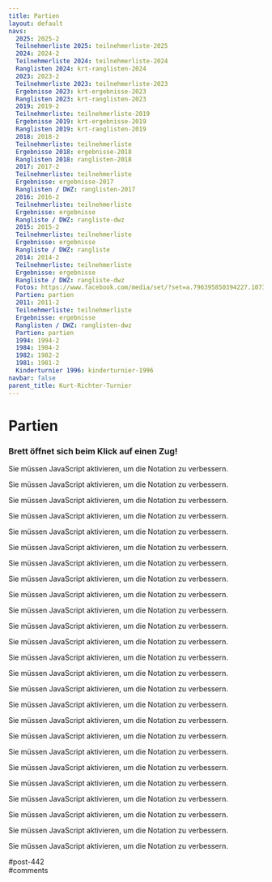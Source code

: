 ```yaml
---
title: Partien 
layout: default
navs:
  2025: 2025-2
  Teilnehmerliste 2025: teilnehmerliste-2025
  2024: 2024-2
  Teilnehmerliste 2024: teilnehmerliste-2024
  Ranglisten 2024: krt-ranglisten-2024
  2023: 2023-2
  Teilnehmerliste 2023: teilnehmerliste-2023
  Ergebnisse 2023: krt-ergebnisse-2023
  Ranglisten 2023: krt-ranglisten-2023
  2019: 2019-2
  Teilnehmerliste: teilnehmerliste-2019
  Ergebnisse 2019: krt-ergebnisse-2019
  Ranglisten 2019: krt-ranglisten-2019
  2018: 2018-2
  Teilnehmerliste: teilnehmerliste
  Ergebnisse 2018: ergebnisse-2018
  Ranglisten 2018: ranglisten-2018
  2017: 2017-2
  Teilnehmerliste: teilnehmerliste
  Ergebnisse: ergebnisse-2017
  Ranglisten / DWZ: ranglisten-2017
  2016: 2016-2
  Teilnehmerliste: teilnehmerliste
  Ergebnisse: ergebnisse
  Rangliste / DWZ: rangliste-dwz
  2015: 2015-2
  Teilnehmerliste: teilnehmerliste
  Ergebnisse: ergebnisse
  Rangliste / DWZ: rangliste
  2014: 2014-2
  Teilnehmerliste: teilnehmerliste
  Ergebnisse: ergebnisse
  Rangliste / DWZ: rangliste-dwz
  Fotos: https://www.facebook.com/media/set/?set=a.796395850394227.1073741841.214119148621903&type=1
  Partien: partien
  2011: 2011-2
  Teilnehmerliste: teilnehmerliste
  Ergebnisse: ergebnisse
  Ranglisten / DWZ: ranglisten-dwz
  Partien: partien
  1994: 1994-2
  1984: 1984-2
  1982: 1982-2
  1981: 1981-2
  Kinderturnier 1996: kinderturnier-1996
navbar: false
parent_title: Kurt-Richter-Turnier
---
```

<div class="post-442 page type-page status-publish hentry" id="post-442">
<h1 class="entry-title">Partien</h1>
<div class="entry-content">
<h3>Brett öffnet sich beim Klick auf einen Zug!</h3>
<p class="rpbchessboard-spacerBefore"></p>
<div class="rpbchessboard-chessgame">
<noscript>
<div class="rpbchessboard-javascriptWarning">
            Sie müssen JavaScript aktivieren, um die Notation zu verbessern.        </div>
</noscript>
<div id="rpbchessboard-69017cb1c5d99-1"></div>
<script type="text/javascript">
        (function() {
            function renderThisPGN() {
                RPBChessboard.renderPGN("rpbchessboard-69017cb1c5d99-1", {"pgn":"[Event \"Kurt - Richter - Gedenkturnier 2011\"]\r\n[Site \"Berlin\"]\r\n[Date \"2011.08.26\"]\r\n[Round \"1.1\"]\r\n[White \"Kalinitschew, Sergey\"]\r\n[Black \"Kohlmeyer, Dagobert\"]\r\n[Result \"1-0\"]\r\n[WhiteElo \"2341\"]\r\n[BlackElo \"1704\"]\r\n[PlyCount \"81\"]\r\n[EventDate \"2011.??.??\"]\r\n[WhiteTeam \"SC Kreuzberg e.V.\"]\r\n[BlackTeam \"SC Rochade e.V.\"]\r\n\r\n1. d4 Nf6 2. c4 g6 3. Nc3 d5 4. cxd5 Nxd5 5. e4 Nxc3 6. bxc3 Bg7 7. Be3 c5 8.\r\nQd2 cxd4 9. cxd4 Nc6 10. Bb5 Bd7 11. Rb1 O-O 12. Ne2 e6 13. h4 a6 14. Bd3 b5\r\n15. Bh6 Qa5 16. Bxg7 Qxd2+ 17. Kxd2 Kxg7 18. Rhc1 Rfc8 19. Ke3 h5 20. f3 Ne7\r\n21. Kf4 f6 22. g4 hxg4 23. fxg4 Nc6 24. Ke3 Ra7 25. g5 f5 26. Rc5 Ne7 27. Rxc8\r\nNxc8 28. Rc1 Ne7 29. Nf4 Kf7 30. exf5 Nxf5+ 31. Bxf5 exf5 32. d5 b4 33. d6 a5\r\n34. Rc7 Rxc7 35. dxc7 a4 36. Kd4 b3 37. axb3 axb3 38. Kc3 Ke7 39. Nxg6+ Kd6 40.\r\nh5 Kxc7 41. h6 1-0","pieceSymbols":"localized","navigationBoard":"frame","withPlayButton":true,"withFlipButton":true,"withDownloadButton":true,"nboSquareSize":32,"nboCoordinateVisible":true,"nboTurnVisible":true,"nboColorset":"original","nboPieceset":"cburnett","nboAnimated":true,"nboMoveArrowVisible":true,"nboMoveArrowColor":"b","idoSquareSize":32,"idoCoordinateVisible":true,"idoTurnVisible":true,"idoColorset":"original","idoPieceset":"cburnett"});
            }
            if (document.readyState === 'loading') {
                document.addEventListener('DOMContentLoaded', renderThisPGN);
            }
            else {
                renderThisPGN();
            }
        })();
    </script>
</div>
<p class="rpbchessboard-spacerAfter"></p>
<p class="rpbchessboard-spacerBefore"></p>
<div class="rpbchessboard-chessgame">
<noscript>
<div class="rpbchessboard-javascriptWarning">
            Sie müssen JavaScript aktivieren, um die Notation zu verbessern.        </div>
</noscript>
<div id="rpbchessboard-69017cb1c5d99-2"></div>
<script type="text/javascript">
        (function() {
            function renderThisPGN() {
                RPBChessboard.renderPGN("rpbchessboard-69017cb1c5d99-2", {"pgn":"[Event \"Kurt - Richter - Gedenkturnier 2011\"]\r\n[Site \"Berlin\"]\r\n[Date \"2011.08.26\"]\r\n[Round \"1.2\"]\r\n[White \"Schmei\u00dfer, Peter\"]\r\n[Black \"Reichenbach, Werner\"]\r\n[Result \"0-1\"]\r\n[WhiteElo \"1701\"]\r\n[BlackElo \"2220\"]\r\n[PlyCount \"48\"]\r\n[EventDate \"2011.??.??\"]\r\n[WhiteTeam \"Queer-Springer SSV Berlin\"]\r\n[BlackTeam \"Schachclub Oberkr\u00e4mer\"]\r\n\r\n1. f4 g6 2. Nf3 Nf6 3. e3 Bg7 4. Be2 O-O 5. O-O c5 6. d3 d5 7. Bd2 Nc6 8. Ne5\r\nNxe5 9. fxe5 Nd7 10. d4 cxd4 11. exd4 Qb6 12. Kh1 Qxd4 13. Bc3 Qxd1 14. Rxd1 e6\r\n15. Nd2 Nxe5 16. Nf3 Nxf3 17. Bxg7 Kxg7 18. Bxf3 Rb8 19. Rd4 b6 20. h4 Bb7 21.\r\nRe1 Rfc8 22. c3 Rc7 23. g4 Rbc8 24. Be2 e5 0-1","pieceSymbols":"localized","navigationBoard":"frame","withPlayButton":true,"withFlipButton":true,"withDownloadButton":true,"nboSquareSize":32,"nboCoordinateVisible":true,"nboTurnVisible":true,"nboColorset":"original","nboPieceset":"cburnett","nboAnimated":true,"nboMoveArrowVisible":true,"nboMoveArrowColor":"b","idoSquareSize":32,"idoCoordinateVisible":true,"idoTurnVisible":true,"idoColorset":"original","idoPieceset":"cburnett"});
            }
            if (document.readyState === 'loading') {
                document.addEventListener('DOMContentLoaded', renderThisPGN);
            }
            else {
                renderThisPGN();
            }
        })();
    </script>
</div>
<p class="rpbchessboard-spacerAfter"></p>
<p class="rpbchessboard-spacerBefore"></p>
<div class="rpbchessboard-chessgame">
<noscript>
<div class="rpbchessboard-javascriptWarning">
            Sie müssen JavaScript aktivieren, um die Notation zu verbessern.        </div>
</noscript>
<div id="rpbchessboard-69017cb1c5d99-3"></div>
<script type="text/javascript">
        (function() {
            function renderThisPGN() {
                RPBChessboard.renderPGN("rpbchessboard-69017cb1c5d99-3", {"pgn":"[Event \"Kurt - Richter - Gedenkturnier 2011\"]\r\n[Site \"Berlin\"]\r\n[Date \"2011.08.26\"]\r\n[Round \"1.3\"]\r\n[White \"Tripolsky, Eugen\"]\r\n[Black \"Opasiak, Dustin Tennessee\"]\r\n[Result \"1-0\"]\r\n[WhiteElo \"2199\"]\r\n[BlackElo \"1690\"]\r\n[PlyCount \"57\"]\r\n[EventDate \"2011.??.??\"]\r\n[WhiteTeam \"SG Ennepe-Ruhr-S\u00fcd\"]\r\n[BlackTeam \"SK Weisse Dame Hamburg\"]\r\n\r\n1. e4 e6 2. d4 d5 3. e5 Qd7 4. c4 c6 5. Nc3 b6 6. cxd5 cxd5 7. Bb5 Nc6 8. Nge2\r\na6 9. Bd3 b5 10. O-O Qa7 11. Be3 Bd7 12. Qd2 Na5 13. Nxd5 Nb3 14. axb3 exd5 15.\r\nf4 f5 16. Nc3 Qb7 17. Qe2 g6 18. Ra2 Nh6 19. Rfa1 Bc6 20. Nxb5 Bxb5 21. Bxb5+\r\nKf7 22. Bxa6 Qxb3 23. Bc4 Rxa2 24. Bxb3 Rxa1+ 25. Kf2 Ke6 26. Qb5 Ng4+ 27. Ke2\r\nNxe3 28. Kxe3 Kf7 29. Qd7+ 1-0","pieceSymbols":"localized","navigationBoard":"frame","withPlayButton":true,"withFlipButton":true,"withDownloadButton":true,"nboSquareSize":32,"nboCoordinateVisible":true,"nboTurnVisible":true,"nboColorset":"original","nboPieceset":"cburnett","nboAnimated":true,"nboMoveArrowVisible":true,"nboMoveArrowColor":"b","idoSquareSize":32,"idoCoordinateVisible":true,"idoTurnVisible":true,"idoColorset":"original","idoPieceset":"cburnett"});
            }
            if (document.readyState === 'loading') {
                document.addEventListener('DOMContentLoaded', renderThisPGN);
            }
            else {
                renderThisPGN();
            }
        })();
    </script>
</div>
<p class="rpbchessboard-spacerAfter"></p>
<p class="rpbchessboard-spacerBefore"></p>
<div class="rpbchessboard-chessgame">
<noscript>
<div class="rpbchessboard-javascriptWarning">
            Sie müssen JavaScript aktivieren, um die Notation zu verbessern.        </div>
</noscript>
<div id="rpbchessboard-69017cb1c5d99-4"></div>
<script type="text/javascript">
        (function() {
            function renderThisPGN() {
                RPBChessboard.renderPGN("rpbchessboard-69017cb1c5d99-4", {"pgn":"[Event \"Kurt - Richter - Gedenkturnier 2011\"]\r\n[Site \"Berlin\"]\r\n[Date \"2011.08.26\"]\r\n[Round \"1.4\"]\r\n[White \"Schilling, Hans\"]\r\n[Black \"Slepuschkin, Shenis\"]\r\n[Result \"1\/2-1\/2\"]\r\n[WhiteElo \"1681\"]\r\n[BlackElo \"2061\"]\r\n[PlyCount \"99\"]\r\n[EventDate \"2011.??.??\"]\r\n[WhiteTeam \"Sfr.Nord-Ost Berlin\"]\r\n[BlackTeam \"SK Zehlendorf e.V.\"]\r\n\r\n1. Nf3 e6 2. c4 f5 3. Nc3 Nf6 4. g3 b6 5. Bg2 Bb7 6. d3 Bb4 7. O-O Bxc3 8. bxc3\r\nO-O 9. a4 a5 10. Qb3 Na6 11. Ba3 Re8 12. c5 Rb8 13. cxb6 Bd5 14. c4 Rxb6 15.\r\nQc3 Bxf3 16. Bxf3 Nb4 17. c5 Rb8 18. Rfb1 Nfd5 19. Bxd5 Nxd5 20. Qxa5 Ra8 21.\r\nQd2 Rxa4 22. Bb2 Rb4 23. Be5 Rxb1+ 24. Rxb1 d6 25. cxd6 cxd6 26. Bd4 Qe7 27.\r\nRa1 Rc8 28. Ra7 Rc7 29. Ra8+ Kf7 30. Qa2 Qg5 31. Ra7 Qc1+ 32. Kg2 Qc6 33. Kg1\r\nKg6 34. Rxc7 Nxc7 35. f3 f4 36. Qc4 Qxc4 37. dxc4 e5 38. Bb6 Ne8 39. gxf4 exf4\r\n40. c5 dxc5 41. Bxc5 Kf5 42. Kf2 g5 43. e4+ fxe3+ 44. Kxe3 h5 45. Kf2 Nf6 46.\r\nBe7 Nd5 47. Bd8 h4 48. Kg2 Nb4 49. Bc7 Nd5 50. Bb8 {(=)} 1\/2-1\/2","pieceSymbols":"localized","navigationBoard":"frame","withPlayButton":true,"withFlipButton":true,"withDownloadButton":true,"nboSquareSize":32,"nboCoordinateVisible":true,"nboTurnVisible":true,"nboColorset":"original","nboPieceset":"cburnett","nboAnimated":true,"nboMoveArrowVisible":true,"nboMoveArrowColor":"b","idoSquareSize":32,"idoCoordinateVisible":true,"idoTurnVisible":true,"idoColorset":"original","idoPieceset":"cburnett"});
            }
            if (document.readyState === 'loading') {
                document.addEventListener('DOMContentLoaded', renderThisPGN);
            }
            else {
                renderThisPGN();
            }
        })();
    </script>
</div>
<p class="rpbchessboard-spacerAfter"></p>
<p class="rpbchessboard-spacerBefore"></p>
<div class="rpbchessboard-chessgame">
<noscript>
<div class="rpbchessboard-javascriptWarning">
            Sie müssen JavaScript aktivieren, um die Notation zu verbessern.        </div>
</noscript>
<div id="rpbchessboard-69017cb1c5d99-5"></div>
<script type="text/javascript">
        (function() {
            function renderThisPGN() {
                RPBChessboard.renderPGN("rpbchessboard-69017cb1c5d99-5", {"pgn":"[Event \"Kurt - Richter - Gedenkturnier 2011\"]\r\n[Site \"Berlin\"]\r\n[Date \"2011.08.26\"]\r\n[Round \"1.5\"]\r\n[White \"Schliebener, Stephan\"]\r\n[Black \"Kreuchauf, Olaf\"]\r\n[Result \"1-0\"]\r\n[WhiteElo \"2054\"]\r\n[BlackElo \"1663\"]\r\n[PlyCount \"71\"]\r\n[EventDate \"2011.??.??\"]\r\n[WhiteTeam \"ohne Verein\"]\r\n[BlackTeam \"SV Berolina Mitte e.V.\"]\r\n\r\n1. d4 Nf6 2. c4 c5 3. Nf3 cxd4 4. Nxd4 b6 5. Nc3 a6 6. e4 d6 7. Be2 Bb7 8. f3\r\ne6 9. Be3 Be7 10. Qd2 O-O 11. O-O-O Nbd7 12. g4 Rc8 13. g5 Ne8 14. f4 d5 15.\r\ncxd5 exd5 16. Bg4 Bb4 17. Nde2 Rc7 18. a3 Nc5 19. Kb1 Bxc3 20. Nxc3 d4 21. Qxd4\r\nQa8 22. Nd5 Rc6 23. Ne7+ Kh8 24. Nxc6 Bxc6 25. Bf3 Nxe4 26. Rhe1 N8d6 27. Bxe4\r\nBxe4+ 28. Ka1 Nf5 29. Qb4 Bf3 30. Rd7 Bg4 31. Ra7 Qb8 32. Bxb6 Rg8 33. Rxf7 Bh3\r\n34. Bc7 Qa8 35. Qc3 Bg4 36. h3 1-0","pieceSymbols":"localized","navigationBoard":"frame","withPlayButton":true,"withFlipButton":true,"withDownloadButton":true,"nboSquareSize":32,"nboCoordinateVisible":true,"nboTurnVisible":true,"nboColorset":"original","nboPieceset":"cburnett","nboAnimated":true,"nboMoveArrowVisible":true,"nboMoveArrowColor":"b","idoSquareSize":32,"idoCoordinateVisible":true,"idoTurnVisible":true,"idoColorset":"original","idoPieceset":"cburnett"});
            }
            if (document.readyState === 'loading') {
                document.addEventListener('DOMContentLoaded', renderThisPGN);
            }
            else {
                renderThisPGN();
            }
        })();
    </script>
</div>
<p class="rpbchessboard-spacerAfter"></p>
<p class="rpbchessboard-spacerBefore"></p>
<div class="rpbchessboard-chessgame">
<noscript>
<div class="rpbchessboard-javascriptWarning">
            Sie müssen JavaScript aktivieren, um die Notation zu verbessern.        </div>
</noscript>
<div id="rpbchessboard-69017cb1c5d99-6"></div>
<script type="text/javascript">
        (function() {
            function renderThisPGN() {
                RPBChessboard.renderPGN("rpbchessboard-69017cb1c5d99-6", {"pgn":"[Event \"Kurt - Richter - Gedenkturnier 2011\"]\r\n[Site \"Berlin\"]\r\n[Date \"2011.08.27\"]\r\n[Round \"2.1\"]\r\n[White \"Konopka, Peter\"]\r\n[Black \"Kalinitschew, Sergey\"]\r\n[Result \"0-1\"]\r\n[WhiteElo \"1772\"]\r\n[BlackElo \"2341\"]\r\n[PlyCount \"42\"]\r\n[EventDate \"2011.??.??\"]\r\n[WhiteTeam \"SC Rochade e.V.\"]\r\n[BlackTeam \"SC Kreuzberg e.V.\"]\r\n\r\n1. d4 e6 2. c4 f5 3. Nf3 b6 4. g3 Bb7 5. Bg2 Bb4+ 6. Bd2 a5 7. O-O Nf6 8. a3\r\nBxd2 9. Nbxd2 a4 10. Nh4 Bxg2 11. Kxg2 O-O 12. f4 Ng4 13. Rf3 c5 14. Nb1 g5 15.\r\nfxg5 Qxg5 16. Qd3 Nc6 17. e3 e5 18. dxc5 e4 19. Qd5+ Kh8 20. Rxf5 Nxe3+ 21. Kg1\r\nRxf5 0-1","pieceSymbols":"localized","navigationBoard":"frame","withPlayButton":true,"withFlipButton":true,"withDownloadButton":true,"nboSquareSize":32,"nboCoordinateVisible":true,"nboTurnVisible":true,"nboColorset":"original","nboPieceset":"cburnett","nboAnimated":true,"nboMoveArrowVisible":true,"nboMoveArrowColor":"b","idoSquareSize":32,"idoCoordinateVisible":true,"idoTurnVisible":true,"idoColorset":"original","idoPieceset":"cburnett"});
            }
            if (document.readyState === 'loading') {
                document.addEventListener('DOMContentLoaded', renderThisPGN);
            }
            else {
                renderThisPGN();
            }
        })();
    </script>
</div>
<p class="rpbchessboard-spacerAfter"></p>
<p class="rpbchessboard-spacerBefore"></p>
<div class="rpbchessboard-chessgame">
<noscript>
<div class="rpbchessboard-javascriptWarning">
            Sie müssen JavaScript aktivieren, um die Notation zu verbessern.        </div>
</noscript>
<div id="rpbchessboard-69017cb1c5d99-7"></div>
<script type="text/javascript">
        (function() {
            function renderThisPGN() {
                RPBChessboard.renderPGN("rpbchessboard-69017cb1c5d99-7", {"pgn":"[Event \"Kurt - Richter - Gedenkturnier 2011\"]\r\n[Site \"Berlin\"]\r\n[Date \"2011.08.27\"]\r\n[Round \"2.2\"]\r\n[White \"Reichenbach, Werner\"]\r\n[Black \"Rennspie\u00df, Jens\"]\r\n[Result \"1-0\"]\r\n[WhiteElo \"2220\"]\r\n[BlackElo \"1756\"]\r\n[PlyCount \"37\"]\r\n[EventDate \"2011.??.??\"]\r\n[WhiteTeam \"Schachclub Oberkr\u00e4mer\"]\r\n[BlackTeam \"SV Berolina Mitte e.V.\"]\r\n\r\n1. e4 c6 2. d4 d5 3. f3 dxe4 4. fxe4 e6 5. Nf3 Nf6 6. Bd3 Be7 7. O-O O-O 8. Kh1\r\nb6 9. c4 c5 10. e5 Ne8 11. Be4 Nc7 12. Bxa8 Nxa8 13. d5 Qe8 14. Nc3 Ba6 15. Qd3\r\nf6 16. Bf4 g5 17. exf6 Bxf6 18. Bd6 Rf7 19. Rae1 1-0","pieceSymbols":"localized","navigationBoard":"frame","withPlayButton":true,"withFlipButton":true,"withDownloadButton":true,"nboSquareSize":32,"nboCoordinateVisible":true,"nboTurnVisible":true,"nboColorset":"original","nboPieceset":"cburnett","nboAnimated":true,"nboMoveArrowVisible":true,"nboMoveArrowColor":"b","idoSquareSize":32,"idoCoordinateVisible":true,"idoTurnVisible":true,"idoColorset":"original","idoPieceset":"cburnett"});
            }
            if (document.readyState === 'loading') {
                document.addEventListener('DOMContentLoaded', renderThisPGN);
            }
            else {
                renderThisPGN();
            }
        })();
    </script>
</div>
<p class="rpbchessboard-spacerAfter"></p>
<p class="rpbchessboard-spacerBefore"></p>
<div class="rpbchessboard-chessgame">
<noscript>
<div class="rpbchessboard-javascriptWarning">
            Sie müssen JavaScript aktivieren, um die Notation zu verbessern.        </div>
</noscript>
<div id="rpbchessboard-69017cb1c5d99-8"></div>
<script type="text/javascript">
        (function() {
            function renderThisPGN() {
                RPBChessboard.renderPGN("rpbchessboard-69017cb1c5d99-8", {"pgn":"[Event \"Kurt - Richter - Gedenkturnier 2011\"]\r\n[Site \"Berlin\"]\r\n[Date \"2011.08.27\"]\r\n[Round \"2.3\"]\r\n[White \"Olive Oller, Guim\"]\r\n[Black \"Tripolsky, Eugen\"]\r\n[Result \"0-1\"]\r\n[WhiteElo \"1735\"]\r\n[BlackElo \"2199\"]\r\n[PlyCount \"154\"]\r\n[EventDate \"2011.??.??\"]\r\n[WhiteTeam \"Club Escacs Valls\"]\r\n[BlackTeam \"SG Ennepe-Ruhr-S\u00fcd\"]\r\n\r\n1. d4 Nf6 2. c4 c5 3. d5 b5 4. cxb5 a6 5. bxa6 g6 6. Nc3 Bxa6 7. e4 Bxf1 8.\r\nKxf1 d6 9. Nf3 Nbd7 10. Nd2 Bg7 11. g3 O-O 12. Kg2 Qa5 13. Nc4 Qa6 14. Qe2 Rfb8\r\n15. Re1 Rb4 16. Ne3 Nxe4 17. Ned1 Ndf6 18. Qxa6 Rxa6 19. a3 Nxc3 20. Nxc3 Rb7\r\n21. Rb1 Ne8 22. Bd2 Kf8 23. Bg5 h6 24. Bd2 Rab6 25. Na4 Rb3 26. Re3 Nc7 27.\r\nRxb3 Rxb3 28. Rd1 Ke8 29. Ba5 Nb5 30. Rd2 Nxa3 31. bxa3 Rxa3 32. Nxc5 Rxa5 33.\r\nNb3 Rb5 34. Rd3 e6 35. dxe6 fxe6 36. f4 Ke7 37. Kf3 d5 38. g4 g5 39. Nd4 Bxd4\r\n40. Rxd4 gxf4 41. Kxf4 Kf6 42. Ra4 e5+ 43. Kg3 Rb6 44. Ra8 Rd6 45. Rf8+ Ke7 46.\r\nRh8 d4 47. Rh7+ Kf8 48. Rh8+ Kg7 49. Ra8 e4 50. Kf2 d3 51. Ra1 Kf6 52. Ke3 Kg5\r\n53. h3 Kh4 54. Kxe4 d2 55. Rd1 Kxh3 56. Kf3 Kh4 57. Kf4 Rf6+ 58. Ke3 Kxg4 59.\r\nRxd2 Kg3 60. Rd8 Re6+ 61. Kd2 h5 62. Rg8+ Kh3 63. Rg5 h4 64. Rg8 Kh2 65. Rg4 h3\r\n66. Rg8 Kh1 67. Rg3 h2 68. Rg8 Re4 69. Rg7 Ra4 70. Ke2 Ra1 71. Kf2 Rg1 72. Rh7\r\nRg5 73. Rh3 Rg2+ 74. Kf1 Rg6 75. Kf2 Rf6+ 76. Kg3 Kg1 77. Rxh2 Rg6+ 0-1","pieceSymbols":"localized","navigationBoard":"frame","withPlayButton":true,"withFlipButton":true,"withDownloadButton":true,"nboSquareSize":32,"nboCoordinateVisible":true,"nboTurnVisible":true,"nboColorset":"original","nboPieceset":"cburnett","nboAnimated":true,"nboMoveArrowVisible":true,"nboMoveArrowColor":"b","idoSquareSize":32,"idoCoordinateVisible":true,"idoTurnVisible":true,"idoColorset":"original","idoPieceset":"cburnett"});
            }
            if (document.readyState === 'loading') {
                document.addEventListener('DOMContentLoaded', renderThisPGN);
            }
            else {
                renderThisPGN();
            }
        })();
    </script>
</div>
<p class="rpbchessboard-spacerAfter"></p>
<p class="rpbchessboard-spacerBefore"></p>
<div class="rpbchessboard-chessgame">
<noscript>
<div class="rpbchessboard-javascriptWarning">
            Sie müssen JavaScript aktivieren, um die Notation zu verbessern.        </div>
</noscript>
<div id="rpbchessboard-69017cb1c5d99-9"></div>
<script type="text/javascript">
        (function() {
            function renderThisPGN() {
                RPBChessboard.renderPGN("rpbchessboard-69017cb1c5d99-9", {"pgn":"[Event \"Kurt - Richter - Gedenkturnier 2011\"]\r\n[Site \"Berlin\"]\r\n[Date \"2011.08.27\"]\r\n[Round \"2.4\"]\r\n[White \"Garcia Hernandez, Carlos\"]\r\n[Black \"Schliebener, Stephan\"]\r\n[Result \"0-1\"]\r\n[WhiteElo \"1731\"]\r\n[BlackElo \"2054\"]\r\n[PlyCount \"38\"]\r\n[EventDate \"2011.??.??\"]\r\n[WhiteTeam \"SV Berolina Mitte e.V.\"]\r\n[BlackTeam \"ohne Verein\"]\r\n\r\n1. e4 c5 2. Nf3 a6 3. d4 cxd4 4. Nxd4 Nf6 5. Nc3 e5 6. Nf5 d5 7. Bg5 d4 8. Bxf6\r\nQxf6 9. Nd5 Qc6 10. Qf3 Be6 11. Bd3 Nd7 12. O-O g6 13. Ng3 Bg7 14. Rac1 Qd6 15.\r\nNe2 O-O 16. c3 f5 17. cxd4 fxe4 18. dxe5 exf3 19. exd6 Bxd5 0-1","pieceSymbols":"localized","navigationBoard":"frame","withPlayButton":true,"withFlipButton":true,"withDownloadButton":true,"nboSquareSize":32,"nboCoordinateVisible":true,"nboTurnVisible":true,"nboColorset":"original","nboPieceset":"cburnett","nboAnimated":true,"nboMoveArrowVisible":true,"nboMoveArrowColor":"b","idoSquareSize":32,"idoCoordinateVisible":true,"idoTurnVisible":true,"idoColorset":"original","idoPieceset":"cburnett"});
            }
            if (document.readyState === 'loading') {
                document.addEventListener('DOMContentLoaded', renderThisPGN);
            }
            else {
                renderThisPGN();
            }
        })();
    </script>
</div>
<p class="rpbchessboard-spacerAfter"></p>
<p class="rpbchessboard-spacerBefore"></p>
<div class="rpbchessboard-chessgame">
<noscript>
<div class="rpbchessboard-javascriptWarning">
            Sie müssen JavaScript aktivieren, um die Notation zu verbessern.        </div>
</noscript>
<div id="rpbchessboard-69017cb1c5d99-10"></div>
<script type="text/javascript">
        (function() {
            function renderThisPGN() {
                RPBChessboard.renderPGN("rpbchessboard-69017cb1c5d99-10", {"pgn":"[Event \"Kurt - Richter - Gedenkturnier 2011\"]\r\n[Site \"Berlin\"]\r\n[Date \"2011.08.27\"]\r\n[Round \"2.5\"]\r\n[White \"Schildt, Ren\u00e9\"]\r\n[Black \"Mielke, Torsten\"]\r\n[Result \"1\/2-1\/2\"]\r\n[WhiteElo \"1984\"]\r\n[BlackElo \"1719\"]\r\n[PlyCount \"128\"]\r\n[EventDate \"2011.??.??\"]\r\n[WhiteTeam \"SC Zugzwang 95 e.V.\"]\r\n[BlackTeam \"Schachfreunde Zehdenick 76 e.V.\"]\r\n\r\n1. d4 d5 2. c4 Bf5 3. cxd5 Bxb1 4. Qa4+ Qd7 5. Qxd7+ Nxd7 6. Rxb1 Ngf6 7. a3\r\nNxd5 8. e4 N5f6 9. f3 e6 10. b4 Be7 11. b5 O-O 12. g4 Rfd8 13. g5 Ne8 14. f4\r\nNd6 15. Bd3 Nb6 16. Nf3 Ndc4 17. Rb3 Rac8 18. Rc3 Na5 19. O-O c5 {(=)} 20. bxc6\r\nNxc6 21. Be3 Na5 22. Rfc1 Rxc3 23. Rxc3 Na4 24. Rc2 a6 25. Ne5 f6 26. gxf6 gxf6\r\n27. Ng4 Nc6 28. d5 Na5 29. Rc7 Kf8 30. Bc2 Nb2 31. Bd4 f5 32. Nf6 Nbc4 33.\r\nNxh7+ Ke8 34. Bf6 Bxa3 35. Rg7 Bc5+ 36. Kh1 Ne3 37. Rg8+ Kf7 38. dxe6+ Kxg8 39.\r\nBxd8 Kxh7 40. exf5 Nxc2 41. f6 Nc6 42. e7 Bxe7 43. fxe7 Nxe7 44. Bxe7 b5 45.\r\nKg2 a5 46. Kf3 b4 47. Ke2 b3 48. Kd2 a4 49. Kc3 Kg6 50. Bd6 Kf5 51. Be5 Kg4 52.\r\nh3+ Kf5 53. Kb2 Ke4 54. h4 Kf5 55. h5 Ne3 56. h6 Kg6 57. Bg7 Nf5 58. Be5 Nxh6\r\n59. Ka3 Nf5 60. Kxa4 Nh4 61. Kxb3 Kf5 62. Kc4 Ng2 63. Kd4 Nxf4 64. Bxf4 Kxf4\r\n1\/2-1\/2","pieceSymbols":"localized","navigationBoard":"frame","withPlayButton":true,"withFlipButton":true,"withDownloadButton":true,"nboSquareSize":32,"nboCoordinateVisible":true,"nboTurnVisible":true,"nboColorset":"original","nboPieceset":"cburnett","nboAnimated":true,"nboMoveArrowVisible":true,"nboMoveArrowColor":"b","idoSquareSize":32,"idoCoordinateVisible":true,"idoTurnVisible":true,"idoColorset":"original","idoPieceset":"cburnett"});
            }
            if (document.readyState === 'loading') {
                document.addEventListener('DOMContentLoaded', renderThisPGN);
            }
            else {
                renderThisPGN();
            }
        })();
    </script>
</div>
<p class="rpbchessboard-spacerAfter"></p>
<p class="rpbchessboard-spacerBefore"></p>
<div class="rpbchessboard-chessgame">
<noscript>
<div class="rpbchessboard-javascriptWarning">
            Sie müssen JavaScript aktivieren, um die Notation zu verbessern.        </div>
</noscript>
<div id="rpbchessboard-69017cb1c5d99-11"></div>
<script type="text/javascript">
        (function() {
            function renderThisPGN() {
                RPBChessboard.renderPGN("rpbchessboard-69017cb1c5d99-11", {"pgn":"[Event \"Kurt - Richter - Gedenkturnier 2011\"]\r\n[Site \"Berlin\"]\r\n[Date \"2011.08.27\"]\r\n[Round \"3.1\"]\r\n[White \"Kalinitschew, Sergey\"]\r\n[Black \"Klemp, Joachim\"]\r\n[Result \"1-0\"]\r\n[WhiteElo \"2341\"]\r\n[BlackElo \"1962\"]\r\n[PlyCount \"49\"]\r\n[EventDate \"2011.??.??\"]\r\n[WhiteTeam \"SC Kreuzberg e.V.\"]\r\n[BlackTeam \"SV Berolina Mitte e.V.\"]\r\n\r\n1. d4 Nf6 2. c4 b6 3. Nc3 Bb7 4. Qc2 e6 5. e4 Bb4 6. Bd3 d5 7. cxd5 exd5 8. e5\r\nNe4 9. Nge2 Nd7 10. O-O Bxc3 11. bxc3 c5 12. f3 Ng5 13. a4 Ne6 14. f4 cxd4 15.\r\ncxd4 Rc8 16. Qd2 g6 17. Ba3 f5 18. Rfc1 Kf7 19. Rxc8 Bxc8 20. Rc1 g5 21. Bxf5\r\nBa6 22. Bxe6+ Kxe6 23. f5+ Kxf5 24. Rc6 Bxe2 25. Qc2+ 1-0","pieceSymbols":"localized","navigationBoard":"frame","withPlayButton":true,"withFlipButton":true,"withDownloadButton":true,"nboSquareSize":32,"nboCoordinateVisible":true,"nboTurnVisible":true,"nboColorset":"original","nboPieceset":"cburnett","nboAnimated":true,"nboMoveArrowVisible":true,"nboMoveArrowColor":"b","idoSquareSize":32,"idoCoordinateVisible":true,"idoTurnVisible":true,"idoColorset":"original","idoPieceset":"cburnett"});
            }
            if (document.readyState === 'loading') {
                document.addEventListener('DOMContentLoaded', renderThisPGN);
            }
            else {
                renderThisPGN();
            }
        })();
    </script>
</div>
<p class="rpbchessboard-spacerAfter"></p>
<p class="rpbchessboard-spacerBefore"></p>
<div class="rpbchessboard-chessgame">
<noscript>
<div class="rpbchessboard-javascriptWarning">
            Sie müssen JavaScript aktivieren, um die Notation zu verbessern.        </div>
</noscript>
<div id="rpbchessboard-69017cb1c5d99-12"></div>
<script type="text/javascript">
        (function() {
            function renderThisPGN() {
                RPBChessboard.renderPGN("rpbchessboard-69017cb1c5d99-12", {"pgn":"[Event \"Kurt - Richter - Gedenkturnier 2011\"]\r\n[Site \"Berlin\"]\r\n[Date \"2011.08.27\"]\r\n[Round \"3.2\"]\r\n[White \"Rollwitz, J\u00fcrgen\"]\r\n[Black \"Reichenbach, Werner\"]\r\n[Result \"1-0\"]\r\n[WhiteElo \"1806\"]\r\n[BlackElo \"2220\"]\r\n[PlyCount \"57\"]\r\n[EventDate \"2011.??.??\"]\r\n[WhiteTeam \"Schachgemeinschaft\u00a0 Wedding e.V.\"]\r\n[BlackTeam \"Schachclub Oberkr\u00e4mer\"]\r\n\r\n1. e4 g6 2. g3 Bg7 3. Bg2 c5 4. d3 d6 5. c3 Nc6 6. Ne2 e5 7. Na3 Nge7 8. Nc2\r\nBe6 9. Be3 b6 10. O-O d5 11. f3 O-O 12. Qd2 Qd7 13. Rad1 d4 14. Bh6 Bxa2 15.\r\nBxg7 Kxg7 16. f4 f6 17. h3 Rad8 18. g4 Bb3 19. f5 g5 20. Ng3 Bf7 21. Ne1 Kh8\r\n22. Nf3 Bb3 23. h4 Bxd1 24. Rxd1 gxh4 25. Nxh4 Rg8 26. Nh5 Ng6 27. Nxg6+ hxg6\r\n28. Nxf6 Qg7 29. Qg5 1-0","pieceSymbols":"localized","navigationBoard":"frame","withPlayButton":true,"withFlipButton":true,"withDownloadButton":true,"nboSquareSize":32,"nboCoordinateVisible":true,"nboTurnVisible":true,"nboColorset":"original","nboPieceset":"cburnett","nboAnimated":true,"nboMoveArrowVisible":true,"nboMoveArrowColor":"b","idoSquareSize":32,"idoCoordinateVisible":true,"idoTurnVisible":true,"idoColorset":"original","idoPieceset":"cburnett"});
            }
            if (document.readyState === 'loading') {
                document.addEventListener('DOMContentLoaded', renderThisPGN);
            }
            else {
                renderThisPGN();
            }
        })();
    </script>
</div>
<p class="rpbchessboard-spacerAfter"></p>
<p class="rpbchessboard-spacerBefore"></p>
<div class="rpbchessboard-chessgame">
<noscript>
<div class="rpbchessboard-javascriptWarning">
            Sie müssen JavaScript aktivieren, um die Notation zu verbessern.        </div>
</noscript>
<div id="rpbchessboard-69017cb1c5d99-13"></div>
<script type="text/javascript">
        (function() {
            function renderThisPGN() {
                RPBChessboard.renderPGN("rpbchessboard-69017cb1c5d99-13", {"pgn":"[Event \"Kurt - Richter - Gedenkturnier 2011\"]\r\n[Site \"Berlin\"]\r\n[Date \"2011.08.27\"]\r\n[Round \"3.3\"]\r\n[White \"Tripolsky, Eugen\"]\r\n[Black \"Ziegler, Martin\"]\r\n[Result \"1-0\"]\r\n[WhiteElo \"2199\"]\r\n[BlackElo \"1829\"]\r\n[PlyCount \"27\"]\r\n[EventDate \"2011.??.??\"]\r\n[WhiteTeam \"SG Ennepe-Ruhr-S\u00fcd\"]\r\n[BlackTeam \"Queer-Springer SSV Berlin\"]\r\n\r\n1. e4 d5 2. exd5 Qxd5 3. Nf3 Bf5 4. Be2 e6 5. O-O Nf6 6. d4 Ne4 7. c4 Qa5 8.\r\nNbd2 c6 9. Nh4 Bg6 10. Nxg6 Nxd2 11. Bxd2 Qc7 12. Nxh8 Nd7 13. d5 Bd6 14. h3\r\n1-0","pieceSymbols":"localized","navigationBoard":"frame","withPlayButton":true,"withFlipButton":true,"withDownloadButton":true,"nboSquareSize":32,"nboCoordinateVisible":true,"nboTurnVisible":true,"nboColorset":"original","nboPieceset":"cburnett","nboAnimated":true,"nboMoveArrowVisible":true,"nboMoveArrowColor":"b","idoSquareSize":32,"idoCoordinateVisible":true,"idoTurnVisible":true,"idoColorset":"original","idoPieceset":"cburnett"});
            }
            if (document.readyState === 'loading') {
                document.addEventListener('DOMContentLoaded', renderThisPGN);
            }
            else {
                renderThisPGN();
            }
        })();
    </script>
</div>
<p class="rpbchessboard-spacerAfter"></p>
<p class="rpbchessboard-spacerBefore"></p>
<div class="rpbchessboard-chessgame">
<noscript>
<div class="rpbchessboard-javascriptWarning">
            Sie müssen JavaScript aktivieren, um die Notation zu verbessern.        </div>
</noscript>
<div id="rpbchessboard-69017cb1c5d99-14"></div>
<script type="text/javascript">
        (function() {
            function renderThisPGN() {
                RPBChessboard.renderPGN("rpbchessboard-69017cb1c5d99-14", {"pgn":"[Event \"Kurt - Richter - Gedenkturnier 2011\"]\r\n[Site \"Berlin\"]\r\n[Date \"2011.08.27\"]\r\n[Round \"3.4\"]\r\n[White \"Schliebener, Stephan\"]\r\n[Black \"Alcer, Fabian\"]\r\n[Result \"1-0\"]\r\n[WhiteElo \"2054\"]\r\n[BlackElo \"1642\"]\r\n[PlyCount \"55\"]\r\n[EventDate \"2011.??.??\"]\r\n[WhiteTeam \"ohne Verein\"]\r\n[BlackTeam \"SV Empor Berlin e.V.\"]\r\n\r\n1. c4 c5 2. Nc3 Nf6 3. g3 Nc6 4. Bg2 g6 5. Nf3 Bg7 6. O-O O-O 7. d4 cxd4 8.\r\nNxd4 e6 9. Ndb5 Ne5 10. Nd6 Ne8 11. c5 Rb8 12. Bf4 b6 13. Nxe8 Rxe8 14. Qd6 Bb7\r\n15. Bxe5 Bxe5 16. Qxe5 Bxg2 17. Kxg2 bxc5 18. Qxc5 Rxb2 19. Rab1 Qa8+ 20. f3\r\nRc2 21. Qe3 Rc8 22. Rb3 a5 23. Qd3 a4 24. Qxc2 axb3 25. Qxb3 Rb8 26. Qc4 Rb2\r\n27. Rb1 d5 28. Qd3 1-0","pieceSymbols":"localized","navigationBoard":"frame","withPlayButton":true,"withFlipButton":true,"withDownloadButton":true,"nboSquareSize":32,"nboCoordinateVisible":true,"nboTurnVisible":true,"nboColorset":"original","nboPieceset":"cburnett","nboAnimated":true,"nboMoveArrowVisible":true,"nboMoveArrowColor":"b","idoSquareSize":32,"idoCoordinateVisible":true,"idoTurnVisible":true,"idoColorset":"original","idoPieceset":"cburnett"});
            }
            if (document.readyState === 'loading') {
                document.addEventListener('DOMContentLoaded', renderThisPGN);
            }
            else {
                renderThisPGN();
            }
        })();
    </script>
</div>
<p class="rpbchessboard-spacerAfter"></p>
<p class="rpbchessboard-spacerBefore"></p>
<div class="rpbchessboard-chessgame">
<noscript>
<div class="rpbchessboard-javascriptWarning">
            Sie müssen JavaScript aktivieren, um die Notation zu verbessern.        </div>
</noscript>
<div id="rpbchessboard-69017cb1c5d99-15"></div>
<script type="text/javascript">
        (function() {
            function renderThisPGN() {
                RPBChessboard.renderPGN("rpbchessboard-69017cb1c5d99-15", {"pgn":"[Event \"Kurt - Richter - Gedenkturnier 2011\"]\r\n[Site \"Berlin\"]\r\n[Date \"2011.08.27\"]\r\n[Round \"3.5\"]\r\n[White \"Zesewitz, Martin\"]\r\n[Black \"Slepuschkin, Shenis\"]\r\n[Result \"0-1\"]\r\n[WhiteElo \"1711\"]\r\n[BlackElo \"2061\"]\r\n[PlyCount \"60\"]\r\n[EventDate \"2011.??.??\"]\r\n[WhiteTeam \"SF Friedrichshagen\"]\r\n[BlackTeam \"SK Zehlendorf e.V.\"]\r\n\r\n1. f4 g5 2. fxg5 h6 3. g6 fxg6 4. e4 d5 5. e5 Bf5 6. d4 e6 7. Nf3 Nc6 8. c3 Qd7\r\n9. Bd3 O-O-O 10. Be3 Nge7 11. h3 h5 12. Rf1 Kb8 13. Qc2 Na5 14. Nbd2 Nc4 15.\r\nNxc4 dxc4 16. Bxf5 gxf5 17. Qe2 Nd5 18. Bg5 Be7 19. Rf2 b5 20. a4 Bxg5 21. Nxg5\r\nc6 22. axb5 cxb5 23. Ra6 Nb6 24. g4 hxg4 25. hxg4 Qe7 26. Nxe6 Qxe6 27. gxf5\r\nRh1+ 28. Rf1 Qh6 29. Rxh1 Qxh1+ 30. Kd2 Rg8 0-1","pieceSymbols":"localized","navigationBoard":"frame","withPlayButton":true,"withFlipButton":true,"withDownloadButton":true,"nboSquareSize":32,"nboCoordinateVisible":true,"nboTurnVisible":true,"nboColorset":"original","nboPieceset":"cburnett","nboAnimated":true,"nboMoveArrowVisible":true,"nboMoveArrowColor":"b","idoSquareSize":32,"idoCoordinateVisible":true,"idoTurnVisible":true,"idoColorset":"original","idoPieceset":"cburnett"});
            }
            if (document.readyState === 'loading') {
                document.addEventListener('DOMContentLoaded', renderThisPGN);
            }
            else {
                renderThisPGN();
            }
        })();
    </script>
</div>
<p class="rpbchessboard-spacerAfter"></p>
<p class="rpbchessboard-spacerBefore"></p>
<div class="rpbchessboard-chessgame">
<noscript>
<div class="rpbchessboard-javascriptWarning">
            Sie müssen JavaScript aktivieren, um die Notation zu verbessern.        </div>
</noscript>
<div id="rpbchessboard-69017cb1c5d99-16"></div>
<script type="text/javascript">
        (function() {
            function renderThisPGN() {
                RPBChessboard.renderPGN("rpbchessboard-69017cb1c5d99-16", {"pgn":"[Event \"Kurt - Richter - Gedenkturnier 2011\"]\r\n[Site \"Berlin\"]\r\n[Date \"2011.08.28\"]\r\n[Round \"4.1\"]\r\n[White \"Schliebener, Stephan\"]\r\n[Black \"Kalinitschew, Sergey\"]\r\n[Result \"0-1\"]\r\n[WhiteElo \"2054\"]\r\n[BlackElo \"2341\"]\r\n[PlyCount \"70\"]\r\n[EventDate \"2011.??.??\"]\r\n[WhiteTeam \"ohne Verein\"]\r\n[BlackTeam \"SC Kreuzberg e.V.\"]\r\n\r\n1. c4 b6 2. Nc3 e6 3. e4 Bb4 4. a3 Bxc3 5. bxc3 Bb7 6. d3 Ne7 7. Qg4 O-O 8. Qg3\r\nf5 9. f3 Nbc6 10. Nh3 e5 11. Be2 d6 12. Bd2 Qe8 13. Qh4 Ng6 14. Qh5 Bc8 15. g4\r\nfxe4 16. fxe4 Bd7 17. Rf1 Rxf1+ 18. Kxf1 Nd8 19. Kg1 Ne6 20. Rf1 Qe7 21. Ng5\r\nNxg5 22. Bxg5 Qe6 23. Qh3 Rf8 24. Rxf8+ Nxf8 25. Qg3 h6 26. Bd2 g5 27. h4 Qe7\r\n28. Qh3 Kg7 29. hxg5 hxg5 30. Qh5 Ne6 31. Bf3 c5 32. Qh3 Be8 33. Bd1 Nf4 34.\r\nBxf4 exf4 35. Qf3 Qe5 0-1","pieceSymbols":"localized","navigationBoard":"frame","withPlayButton":true,"withFlipButton":true,"withDownloadButton":true,"nboSquareSize":32,"nboCoordinateVisible":true,"nboTurnVisible":true,"nboColorset":"original","nboPieceset":"cburnett","nboAnimated":true,"nboMoveArrowVisible":true,"nboMoveArrowColor":"b","idoSquareSize":32,"idoCoordinateVisible":true,"idoTurnVisible":true,"idoColorset":"original","idoPieceset":"cburnett"});
            }
            if (document.readyState === 'loading') {
                document.addEventListener('DOMContentLoaded', renderThisPGN);
            }
            else {
                renderThisPGN();
            }
        })();
    </script>
</div>
<p class="rpbchessboard-spacerAfter"></p>
<p class="rpbchessboard-spacerBefore"></p>
<div class="rpbchessboard-chessgame">
<noscript>
<div class="rpbchessboard-javascriptWarning">
            Sie müssen JavaScript aktivieren, um die Notation zu verbessern.        </div>
</noscript>
<div id="rpbchessboard-69017cb1c5d99-17"></div>
<script type="text/javascript">
        (function() {
            function renderThisPGN() {
                RPBChessboard.renderPGN("rpbchessboard-69017cb1c5d99-17", {"pgn":"[Event \"Kurt - Richter - Gedenkturnier 2011\"]\r\n[Site \"Berlin\"]\r\n[Date \"2011.08.28\"]\r\n[Round \"4.2\"]\r\n[White \"Rollwitz, J\u00fcrgen\"]\r\n[Black \"Tripolsky, Eugen\"]\r\n[Result \"0-1\"]\r\n[WhiteElo \"1806\"]\r\n[BlackElo \"2199\"]\r\n[PlyCount \"92\"]\r\n[EventDate \"2011.??.??\"]\r\n[WhiteTeam \"Schachgemeinschaft\u00a0 Wedding e.V.\"]\r\n[BlackTeam \"SG Ennepe-Ruhr-S\u00fcd\"]\r\n\r\n1. e4 d6 2. d4 Nf6 3. Nc3 g6 4. Nf3 Bg7 5. h3 O-O 6. Be3 c6 7. Qd2 b5 8. Bd3\r\nNbd7 9. Bh6 e5 10. Bxg7 Kxg7 11. dxe5 dxe5 12. O-O Qe7 13. Ne2 Nh5 14. g4 Nhf6\r\n15. Ng3 Nc5 16. Qg5 Re8 17. Nh4 Kh8 18. Nf3 {(=)} Ng8 19. Qxe7 Rxe7 20. Be2 Nf6\r\n21. Nd2 Ne6 22. f3 Nf4 23. Kh2 Be6 24. Rf2 Rd7 25. Ndf1 a5 26. a3 h5 27. Ne3\r\nRd2 28. Rd1 Rad8 29. Ngf1 R2d7 30. Rxd7 Nxd7 31. Ng2 Nxe2 32. Rxe2 Bc4 33. Rf2\r\nBxf1 34. Rxf1 Nb6 35. b3 Rd2 36. Rc1 hxg4 37. hxg4 Nd7 38. Kg3 Nc5 39. b4 axb4\r\n40. axb4 Ne6 41. c3 Kg7 42. Re1 g5 43. Ne3 Nf4 44. Rd1 Re2 45. Nf5+ Kg6 46. Rg1\r\nKf6 0-1","pieceSymbols":"localized","navigationBoard":"frame","withPlayButton":true,"withFlipButton":true,"withDownloadButton":true,"nboSquareSize":32,"nboCoordinateVisible":true,"nboTurnVisible":true,"nboColorset":"original","nboPieceset":"cburnett","nboAnimated":true,"nboMoveArrowVisible":true,"nboMoveArrowColor":"b","idoSquareSize":32,"idoCoordinateVisible":true,"idoTurnVisible":true,"idoColorset":"original","idoPieceset":"cburnett"});
            }
            if (document.readyState === 'loading') {
                document.addEventListener('DOMContentLoaded', renderThisPGN);
            }
            else {
                renderThisPGN();
            }
        })();
    </script>
</div>
<p class="rpbchessboard-spacerAfter"></p>
<p class="rpbchessboard-spacerBefore"></p>
<div class="rpbchessboard-chessgame">
<noscript>
<div class="rpbchessboard-javascriptWarning">
            Sie müssen JavaScript aktivieren, um die Notation zu verbessern.        </div>
</noscript>
<div id="rpbchessboard-69017cb1c5d99-18"></div>
<script type="text/javascript">
        (function() {
            function renderThisPGN() {
                RPBChessboard.renderPGN("rpbchessboard-69017cb1c5d99-18", {"pgn":"[Event \"Kurt - Richter - Gedenkturnier 2011\"]\r\n[Site \"Berlin\"]\r\n[Date \"2011.08.28\"]\r\n[Round \"4.3\"]\r\n[White \"Slepuschkin, Shenis\"]\r\n[Black \"Kievelitz, Bernd\"]\r\n[Result \"1-0\"]\r\n[WhiteElo \"2061\"]\r\n[BlackElo \"1914\"]\r\n[PlyCount \"116\"]\r\n[EventDate \"2011.??.??\"]\r\n[WhiteTeam \"SK Zehlendorf e.V.\"]\r\n[BlackTeam \"SC Zitadelle Spandau 1977 e.V.\"]\r\n\r\n1. b3 d5 2. Bb2 Nf6 3. e3 c5 4. f4 Nc6 5. Nf3 Bg4 6. Bb5 e6 7. O-O Be7 8. d3\r\nO-O 9. Bxc6 bxc6 10. Nbd2 Qb6 11. Qe2 Nd7 12. Kh1 Bf6 13. Bxf6 Nxf6 14. h3 Bxf3\r\n15. Nxf3 Nd7 16. Ne5 Qc7 17. Nxd7 Qxd7 18. e4 f6 19. Rae1 Rae8 20. Qf2 d4 21.\r\ng4 e5 22. f5 h6 23. Qd2 Rb8 24. h4 Kf7 25. Kg2 Ke7 26. Kf3 Kd6 27. Rg1 Qf7 28.\r\nRg3 Qb7 29. Rf1 Qb4 30. Qxb4 cxb4 31. g5 hxg5 32. hxg5 Ke7 33. a3 bxa3 34.\r\ngxf6+ gxf6 35. Rg7+ Rf7 36. Rxf7+ Kxf7 37. Ra1 Ke7 38. Rxa3 Ra8 39. Ra1 a5 40.\r\nKe2 Kd6 41. Kd2 c5 42. Rh1 a4 43. bxa4 Rxa4 44. Rh7 c4 45. dxc4 Rxc4 46. Rf7\r\nRc3 47. Rxf6+ Kd7 48. Re6 Rc5 49. Rb6 Ke7 50. Rb3 Kf7 51. c3 dxc3+ 52. Rxc3 Ra5\r\n53. Ke2 Ra4 54. Kf3 Ra5 55. Rc7+ Kf8 56. Rc4 Kf7 57. Kg4 Ra1 58. Rc7+ Kf8 1-0","pieceSymbols":"localized","navigationBoard":"frame","withPlayButton":true,"withFlipButton":true,"withDownloadButton":true,"nboSquareSize":32,"nboCoordinateVisible":true,"nboTurnVisible":true,"nboColorset":"original","nboPieceset":"cburnett","nboAnimated":true,"nboMoveArrowVisible":true,"nboMoveArrowColor":"b","idoSquareSize":32,"idoCoordinateVisible":true,"idoTurnVisible":true,"idoColorset":"original","idoPieceset":"cburnett"});
            }
            if (document.readyState === 'loading') {
                document.addEventListener('DOMContentLoaded', renderThisPGN);
            }
            else {
                renderThisPGN();
            }
        })();
    </script>
</div>
<p class="rpbchessboard-spacerAfter"></p>
<p class="rpbchessboard-spacerBefore"></p>
<div class="rpbchessboard-chessgame">
<noscript>
<div class="rpbchessboard-javascriptWarning">
            Sie müssen JavaScript aktivieren, um die Notation zu verbessern.        </div>
</noscript>
<div id="rpbchessboard-69017cb1c5d99-19"></div>
<script type="text/javascript">
        (function() {
            function renderThisPGN() {
                RPBChessboard.renderPGN("rpbchessboard-69017cb1c5d99-19", {"pgn":"[Event \"Kurt - Richter - Gedenkturnier 2011\"]\r\n[Site \"Berlin\"]\r\n[Date \"2011.08.28\"]\r\n[Round \"4.4\"]\r\n[White \"Lange, Rudolf\"]\r\n[Black \"Reichenbach, Werner\"]\r\n[Result \"0-1\"]\r\n[WhiteElo \"1711\"]\r\n[BlackElo \"2220\"]\r\n[PlyCount \"42\"]\r\n[EventDate \"2011.??.??\"]\r\n[WhiteTeam \"SG Narva Berlin e.V.\"]\r\n[BlackTeam \"Schachclub Oberkr\u00e4mer\"]\r\n\r\n1. e4 g6 2. d4 Bg7 3. Nc3 d6 4. Be3 Nf6 5. Qd2 c6 6. f3 Nbd7 7. a4 Qa5 8. Ra3\r\ne5 9. h4 exd4 10. Bxd4 Ne5 11. g4 O-O 12. h5 Re8 13. hxg6 fxg6 14. g5 Nh5 15.\r\nf4 Ng4 16. Rxh5 gxh5 17. Bxg7 Kxg7 18. Qxd6 Qb6 19. Nh3 Qe3+ 20. Ne2 Qxe4 21.\r\nKd1 Bf5 0-1","pieceSymbols":"localized","navigationBoard":"frame","withPlayButton":true,"withFlipButton":true,"withDownloadButton":true,"nboSquareSize":32,"nboCoordinateVisible":true,"nboTurnVisible":true,"nboColorset":"original","nboPieceset":"cburnett","nboAnimated":true,"nboMoveArrowVisible":true,"nboMoveArrowColor":"b","idoSquareSize":32,"idoCoordinateVisible":true,"idoTurnVisible":true,"idoColorset":"original","idoPieceset":"cburnett"});
            }
            if (document.readyState === 'loading') {
                document.addEventListener('DOMContentLoaded', renderThisPGN);
            }
            else {
                renderThisPGN();
            }
        })();
    </script>
</div>
<p class="rpbchessboard-spacerAfter"></p>
<p class="rpbchessboard-spacerBefore"></p>
<div class="rpbchessboard-chessgame">
<noscript>
<div class="rpbchessboard-javascriptWarning">
            Sie müssen JavaScript aktivieren, um die Notation zu verbessern.        </div>
</noscript>
<div id="rpbchessboard-69017cb1c5d99-20"></div>
<script type="text/javascript">
        (function() {
            function renderThisPGN() {
                RPBChessboard.renderPGN("rpbchessboard-69017cb1c5d99-20", {"pgn":"[Event \"Kurt - Richter - Gedenkturnier 2011\"]\r\n[Site \"Berlin\"]\r\n[Date \"2011.08.28\"]\r\n[Round \"4.5\"]\r\n[White \"Garcia Hernandez, Carlos\"]\r\n[Black \"Krefenstein, Sergej\"]\r\n[Result \"0-1\"]\r\n[WhiteElo \"1731\"]\r\n[BlackElo \"1997\"]\r\n[PlyCount \"68\"]\r\n[EventDate \"2011.??.??\"]\r\n[WhiteTeam \"SV Berolina Mitte e.V.\"]\r\n[BlackTeam \"TuS Makkabi Berlin e.V.\"]\r\n\r\n1. d4 Nf6 2. c4 c5 3. d5 b5 4. e3 g6 5. cxb5 a6 6. Nc3 Bg7 7. Nf3 O-O 8. Bc4 d6\r\n9. O-O Nbd7 10. bxa6 Nb6 11. Be2 Bxa6 12. Bxa6 Rxa6 13. e4 Qa8 14. Re1 Ng4 15.\r\nh3 Ne5 16. Nxe5 Bxe5 17. f4 Bxc3 18. bxc3 Rxa2 19. Rxa2 Qxa2 20. Qe2 Ra8 21.\r\nBb2 Qb3 22. Ra1 Rxa1+ 23. Bxa1 Qb1+ 24. Qf1 Qxe4 25. Qb5 Nxd5 26. Qe8+ Kg7 27.\r\nc4+ Nf6 28. Bxf6+ Kxf6 29. Qh8+ Kf5 30. Qxh7 Qe3+ 31. Kh1 Qc1+ 32. Kh2 Qxf4+\r\n33. Kh1 Qxc4 34. Qh6 Qf1+ 0-1","pieceSymbols":"localized","navigationBoard":"frame","withPlayButton":true,"withFlipButton":true,"withDownloadButton":true,"nboSquareSize":32,"nboCoordinateVisible":true,"nboTurnVisible":true,"nboColorset":"original","nboPieceset":"cburnett","nboAnimated":true,"nboMoveArrowVisible":true,"nboMoveArrowColor":"b","idoSquareSize":32,"idoCoordinateVisible":true,"idoTurnVisible":true,"idoColorset":"original","idoPieceset":"cburnett"});
            }
            if (document.readyState === 'loading') {
                document.addEventListener('DOMContentLoaded', renderThisPGN);
            }
            else {
                renderThisPGN();
            }
        })();
    </script>
</div>
<p class="rpbchessboard-spacerAfter"></p>
<p class="rpbchessboard-spacerBefore"></p>
<div class="rpbchessboard-chessgame">
<noscript>
<div class="rpbchessboard-javascriptWarning">
            Sie müssen JavaScript aktivieren, um die Notation zu verbessern.        </div>
</noscript>
<div id="rpbchessboard-69017cb1c5d99-21"></div>
<script type="text/javascript">
        (function() {
            function renderThisPGN() {
                RPBChessboard.renderPGN("rpbchessboard-69017cb1c5d99-21", {"pgn":"[Event \"Kurt - Richter - Gedenkturnier 2011\"]\r\n[Site \"Berlin\"]\r\n[Date \"2011.08.28\"]\r\n[Round \"5.1\"]\r\n[White \"Kalinitschew, Sergey\"]\r\n[Black \"Tripolsky, Eugen\"]\r\n[Result \"1\/2-1\/2\"]\r\n[WhiteElo \"2341\"]\r\n[BlackElo \"2199\"]\r\n[PlyCount \"17\"]\r\n[EventDate \"2011.??.??\"]\r\n[WhiteTeam \"SC Kreuzberg e.V.\"]\r\n[BlackTeam \"SG Ennepe-Ruhr-S\u00fcd\"]\r\n\r\n1. d4 Nf6 2. c4 g6 3. Nc3 Bg7 4. e4 O-O 5. h3 d6 6. Bd3 Nc6 7. Nge2 e5 8. d5\r\nNe7 9. g4 {(=)} 1\/2-1\/2","pieceSymbols":"localized","navigationBoard":"frame","withPlayButton":true,"withFlipButton":true,"withDownloadButton":true,"nboSquareSize":32,"nboCoordinateVisible":true,"nboTurnVisible":true,"nboColorset":"original","nboPieceset":"cburnett","nboAnimated":true,"nboMoveArrowVisible":true,"nboMoveArrowColor":"b","idoSquareSize":32,"idoCoordinateVisible":true,"idoTurnVisible":true,"idoColorset":"original","idoPieceset":"cburnett"});
            }
            if (document.readyState === 'loading') {
                document.addEventListener('DOMContentLoaded', renderThisPGN);
            }
            else {
                renderThisPGN();
            }
        })();
    </script>
</div>
<p class="rpbchessboard-spacerAfter"></p>
<p class="rpbchessboard-spacerBefore"></p>
<div class="rpbchessboard-chessgame">
<noscript>
<div class="rpbchessboard-javascriptWarning">
            Sie müssen JavaScript aktivieren, um die Notation zu verbessern.        </div>
</noscript>
<div id="rpbchessboard-69017cb1c5d99-22"></div>
<script type="text/javascript">
        (function() {
            function renderThisPGN() {
                RPBChessboard.renderPGN("rpbchessboard-69017cb1c5d99-22", {"pgn":"[Event \"Kurt - Richter - Gedenkturnier 2011\"]\r\n[Site \"Berlin\"]\r\n[Date \"2011.08.28\"]\r\n[Round \"5.2\"]\r\n[White \"Slepuschkin, Shenis\"]\r\n[Black \"Schliebener, Stephan\"]\r\n[Result \"0-1\"]\r\n[WhiteElo \"2061\"]\r\n[BlackElo \"2054\"]\r\n[PlyCount \"112\"]\r\n[EventDate \"2011.??.??\"]\r\n[WhiteTeam \"SK Zehlendorf e.V.\"]\r\n[BlackTeam \"ohne Verein\"]\r\n\r\n1. b3 c5 2. Bb2 Nc6 3. e3 e5 4. Bb5 Qc7 5. Bxc6 dxc6 6. Ne2 Be6 7. O-O Ne7 8.\r\nQe1 f5 9. d3 Ng6 10. Nd2 Bd6 11. f4 O-O-O 12. Nf3 Rde8 13. fxe5 Nxe5 14. Nxe5\r\nBxe5 15. Bxe5 Qxe5 16. Ng3 Rhf8 17. Qd2 b6 18. a4 g6 19. a5 Kb7 20. d4 Qd6 21.\r\naxb6 axb6 22. Qd3 Ra8 23. Ne2 Bd5 24. Nc3 Be6 25. Na4 f4 26. dxc5 Qxd3 27. cxd3\r\nb5 28. Nc3 Rxa1 29. Rxa1 Bxb3 30. exf4 Rxf4 31. Ne4 Bd5 32. Nd6+ Kb8 33. Re1\r\nRd4 34. Re8+ Ka7 35. Re7+ Ka6 36. Re3 Ka5 37. Kf2 Kb4 38. Ne4 Ka3 39. Ke2 b4\r\n40. g3 Ka2 41. Nd2 Kb2 42. Re7 h5 43. Ke3 Rg4 44. Ne4 Bxe4 45. dxe4 Kc2 46. Kf3\r\nb3 47. h3 b2 48. Rb7 Rg5 49. Kf4 Rxc5 50. e5 b1=Q 51. Rxb1 Kxb1 52. e6 Rc1 53.\r\nKe5 c5 54. g4 c4 55. gxh5 gxh5 56. Kd4 Re1 0-1","pieceSymbols":"localized","navigationBoard":"frame","withPlayButton":true,"withFlipButton":true,"withDownloadButton":true,"nboSquareSize":32,"nboCoordinateVisible":true,"nboTurnVisible":true,"nboColorset":"original","nboPieceset":"cburnett","nboAnimated":true,"nboMoveArrowVisible":true,"nboMoveArrowColor":"b","idoSquareSize":32,"idoCoordinateVisible":true,"idoTurnVisible":true,"idoColorset":"original","idoPieceset":"cburnett"});
            }
            if (document.readyState === 'loading') {
                document.addEventListener('DOMContentLoaded', renderThisPGN);
            }
            else {
                renderThisPGN();
            }
        })();
    </script>
</div>
<p class="rpbchessboard-spacerAfter"></p>
<p class="rpbchessboard-spacerBefore"></p>
<div class="rpbchessboard-chessgame">
<noscript>
<div class="rpbchessboard-javascriptWarning">
            Sie müssen JavaScript aktivieren, um die Notation zu verbessern.        </div>
</noscript>
<div id="rpbchessboard-69017cb1c5d99-23"></div>
<script type="text/javascript">
        (function() {
            function renderThisPGN() {
                RPBChessboard.renderPGN("rpbchessboard-69017cb1c5d99-23", {"pgn":"[Event \"Kurt - Richter - Gedenkturnier 2011\"]\r\n[Site \"Berlin\"]\r\n[Date \"2011.08.28\"]\r\n[Round \"5.3\"]\r\n[White \"Reichenbach, Werner\"]\r\n[Black \"Ziegler, Martin\"]\r\n[Result \"1-0\"]\r\n[WhiteElo \"2220\"]\r\n[BlackElo \"1829\"]\r\n[PlyCount \"61\"]\r\n[EventDate \"2011.??.??\"]\r\n[WhiteTeam \"Schachclub Oberkr\u00e4mer\"]\r\n[BlackTeam \"Queer-Springer SSV Berlin\"]\r\n\r\n1. e4 d5 2. exd5 Qxd5 3. Nc3 Qa5 4. d4 c6 5. Nf3 Bf5 6. Ne5 Nd7 7. Nc4 Qd8 8.\r\nQf3 Be6 9. Bf4 Ngf6 10. Qd3 Nb6 11. Ne3 g6 12. Be2 Bg7 13. O-O O-O 14. Rfd1 Qc8\r\n15. Bf3 Rd8 16. Qe2 Nfd5 17. Ncxd5 Nxd5 18. Bg3 Nb6 19. c3 f5 20. Re1 Bf6 21.\r\nh4 Kf7 22. b3 Nd5 23. Qd2 Nb6 24. Nc2 c5 25. Be5 Bd5 26. Qh6 Rh8 27. Bxd5+ Nxd5\r\n28. c4 cxd4 29. Nxd4 Bxe5 30. Rxe5 Nc7 31. Rae1 1-0","pieceSymbols":"localized","navigationBoard":"frame","withPlayButton":true,"withFlipButton":true,"withDownloadButton":true,"nboSquareSize":32,"nboCoordinateVisible":true,"nboTurnVisible":true,"nboColorset":"original","nboPieceset":"cburnett","nboAnimated":true,"nboMoveArrowVisible":true,"nboMoveArrowColor":"b","idoSquareSize":32,"idoCoordinateVisible":true,"idoTurnVisible":true,"idoColorset":"original","idoPieceset":"cburnett"});
            }
            if (document.readyState === 'loading') {
                document.addEventListener('DOMContentLoaded', renderThisPGN);
            }
            else {
                renderThisPGN();
            }
        })();
    </script>
</div>
<p class="rpbchessboard-spacerAfter"></p>
<p class="rpbchessboard-spacerBefore"></p>
<div class="rpbchessboard-chessgame">
<noscript>
<div class="rpbchessboard-javascriptWarning">
            Sie müssen JavaScript aktivieren, um die Notation zu verbessern.        </div>
</noscript>
<div id="rpbchessboard-69017cb1c5d99-24"></div>
<script type="text/javascript">
        (function() {
            function renderThisPGN() {
                RPBChessboard.renderPGN("rpbchessboard-69017cb1c5d99-24", {"pgn":"[Event \"Kurt - Richter - Gedenkturnier 2011\"]\r\n[Site \"Berlin\"]\r\n[Date \"2011.08.28\"]\r\n[Round \"5.4\"]\r\n[White \"Krefenstein, Sergej\"]\r\n[Black \"Rollwitz, J\u00fcrgen\"]\r\n[Result \"1-0\"]\r\n[WhiteElo \"1997\"]\r\n[BlackElo \"1806\"]\r\n[PlyCount \"120\"]\r\n[EventDate \"2011.??.??\"]\r\n[WhiteTeam \"TuS Makkabi Berlin e.V.\"]\r\n[BlackTeam \"Schachgemeinschaft\u00a0 Wedding e.V.\"]\r\n\r\n1. e4 d6 2. d4 Nf6 3. Nc3 e5 4. Nf3 Nbd7 5. Bc4 Be7 6. O-O O-O 7. Qd3 c6 8. Bb3\r\nQc7 9. Bg5 Nb6 10. a4 a5 11. Bh4 h6 12. Bg3 Nbd7 13. Nh4 exd4 14. Ng6 Ne5 15.\r\nNxe7+ Qxe7 16. Qxd4 Nh5 17. Bxe5 dxe5 18. Qb6 Ra6 19. Qe3 Be6 20. Bxe6 Qxe6 21.\r\nRad1 Raa8 22. Qb6 Nf4 23. f3 Qe7 24. Rd2 Ne6 25. Rfd1 Qc5+ 26. Qxc5 Nxc5 27.\r\nKf2 Rfc8 28. b3 Kf8 29. Nb1 Ke8 30. Na3 f6 31. Nc4 Rc7 32. Ke3 Ne6 33. g3 Ke7\r\n34. Nb6 Rd8 35. Rxd8 Nxd8 36. Nc4 b5 37. Nxa5 bxa4 38. b4 c5 39. b5 Ra7 40. Nc4\r\na3 41. Ra1 a2 42. Kd3 Nb7 43. Kc3 Nd6 44. Nxd6 Kxd6 45. Kb3 c4+ 46. Kxc4 Rc7+\r\n47. Kb3 Kc5 48. c4 Rd7 49. Rxa2 Rd3+ 50. Ka4 Rxf3 51. Ka5 f5 52. exf5 Rxf5 53.\r\nb6 Rf7 54. Re2 Re7 55. Ka6 Kc6 56. Re4 g5 57. c5 Kxc5 58. b7 Rxb7 59. Kxb7 Kd5\r\n60. Re1 e4 1-0","pieceSymbols":"localized","navigationBoard":"frame","withPlayButton":true,"withFlipButton":true,"withDownloadButton":true,"nboSquareSize":32,"nboCoordinateVisible":true,"nboTurnVisible":true,"nboColorset":"original","nboPieceset":"cburnett","nboAnimated":true,"nboMoveArrowVisible":true,"nboMoveArrowColor":"b","idoSquareSize":32,"idoCoordinateVisible":true,"idoTurnVisible":true,"idoColorset":"original","idoPieceset":"cburnett"});
            }
            if (document.readyState === 'loading') {
                document.addEventListener('DOMContentLoaded', renderThisPGN);
            }
            else {
                renderThisPGN();
            }
        })();
    </script>
</div>
<p class="rpbchessboard-spacerAfter"></p>
<p class="rpbchessboard-spacerBefore"></p>
<div class="rpbchessboard-chessgame">
<noscript>
<div class="rpbchessboard-javascriptWarning">
            Sie müssen JavaScript aktivieren, um die Notation zu verbessern.        </div>
</noscript>
<div id="rpbchessboard-69017cb1c5d99-25"></div>
<script type="text/javascript">
        (function() {
            function renderThisPGN() {
                RPBChessboard.renderPGN("rpbchessboard-69017cb1c5d99-25", {"pgn":"[Event \"Kurt - Richter - Gedenkturnier 2011\"]\r\n[Site \"Berlin\"]\r\n[Date \"2011.08.28\"]\r\n[Round \"5.5\"]\r\n[White \"Sch\u00e4fer, Jakob\"]\r\n[Black \"Schildt, Ren\u00e9\"]\r\n[Result \"1\/2-1\/2\"]\r\n[WhiteElo \"1870\"]\r\n[BlackElo \"1984\"]\r\n[PlyCount \"111\"]\r\n[EventDate \"2011.??.??\"]\r\n[WhiteTeam \"SK Marmstorf GW Harburg\"]\r\n[BlackTeam \"SC Zugzwang 95 e.V.\"]\r\n\r\n1. e4 d5 2. exd5 Qxd5 3. Nc3 Qd6 4. d4 Nf6 5. Bc4 a6 6. a3 g6 7. Nf3 Bg7 8. Ne5\r\nBe6 9. Qe2 O-O 10. Bxe6 Qxe6 11. O-O Nbd7 12. Nxd7 Qxd7 13. Qd3 Rfd8 14. Rd1\r\nQg4 15. h3 Qh5 16. Be3 Rd7 17. Qe2 Qf5 18. Rd3 Rad8 19. Rad1 Ne4 20. Nxe4 Qxe4\r\n21. Qg4 Qd5 22. b3 Qa5 23. a4 h5 24. Qe4 Qb4 25. Bd2 Qb6 26. Be3 Qb4 27. Bd2\r\nQd6 28. Bf4 f5 29. Qf3 Qe6 30. d5 Qf7 31. c4 b5 32. Re1 bxc4 33. bxc4 c6 34.\r\nRe6 cxd5 35. cxd5 a5 36. Bg5 Rb8 37. Qe2 Rb1+ 38. Kh2 Bf8 39. Qa2 Rbb7 40. Rde3\r\nf4 41. R3e4 Rb4 42. Rxb4 axb4 43. Qc4 Kh7 44. Bxf4 b3 45. Be5 Rb7 46. Bb2 Bg7\r\n47. Re2 Bxb2 48. Rxb2 Qf5 49. Rxb3 Rd7 50. Re3 Kh6 51. Qe4 Qf6 52. Qe5 Qf7 53.\r\nf4 Rxd5 54. Qxe7 Qxf4+ 55. Kh1 Rd1+ 56. Re1 {(=)} 1\/2-1\/2","pieceSymbols":"localized","navigationBoard":"frame","withPlayButton":true,"withFlipButton":true,"withDownloadButton":true,"nboSquareSize":32,"nboCoordinateVisible":true,"nboTurnVisible":true,"nboColorset":"original","nboPieceset":"cburnett","nboAnimated":true,"nboMoveArrowVisible":true,"nboMoveArrowColor":"b","idoSquareSize":32,"idoCoordinateVisible":true,"idoTurnVisible":true,"idoColorset":"original","idoPieceset":"cburnett"});
            }
            if (document.readyState === 'loading') {
                document.addEventListener('DOMContentLoaded', renderThisPGN);
            }
            else {
                renderThisPGN();
            }
        })();
    </script>
</div>
<p class="rpbchessboard-spacerAfter"></p>
</div><!-- .entry-content -->
</div> #post-442 
<div id="comments">
</div> #comments 
